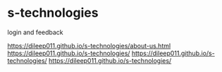 # s-technologies
login and feedback 

https://dileep011.github.io/s-technologies/about-us.html
https://dileep011.github.io/s-technologies/
https://dileep011.github.io/s-technologies/
https://dileep011.github.io/s-technologies/
